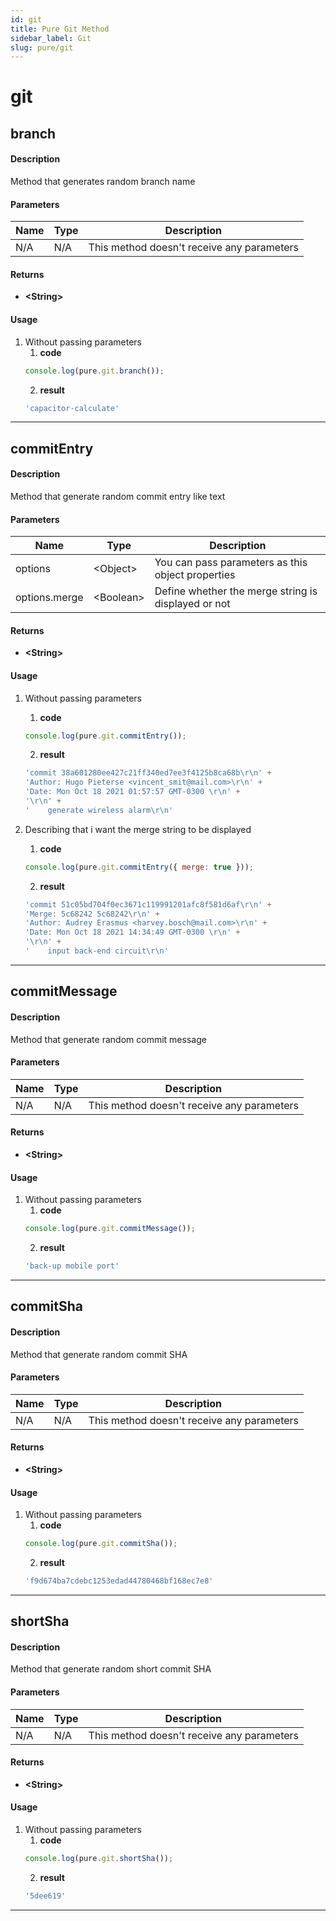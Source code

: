 ```yaml
---
id: git
title: Pure Git Method
sidebar_label: Git
slug: pure/git
---
```


# git

## branch

#### Description
Method that generates random branch name
#### Parameters
| Name          | Type          | Description                                |
| ------------- | ------------- | ------------------------------------------ |
| N/A           | N/A           | This method doesn't receive any parameters |
#### Returns
- **<String\>**
#### Usage
1. Without passing parameters
    1. **code**
    ```js
    console.log(pure.git.branch());
    ```
    2. **result**
    ```js
    'capacitor-calculate'
    ```

------------------------------------------------------------------------------

## commitEntry

#### Description
Method that generate random commit entry like text
#### Parameters
| Name          | Type          | Description                                         |
| ------------- | ------------- | --------------------------------------------------- |
| options       | <Object\>     | You can pass parameters as this object properties   |
| options.merge | <Boolean\>    | Define whether the merge string is displayed or not |
#### Returns
- **<String\>**
#### Usage
1. Without passing parameters
    1. **code**
    ```js
    console.log(pure.git.commitEntry());
    ```
    2. **result**
    ```js
    'commit 38a601280ee427c21ff340ed7ee3f4125b8ca68b\r\n' +
    'Author: Hugo Pieterse <vincent_smit@mail.com>\r\n' +
    'Date: Mon Oct 18 2021 01:57:57 GMT-0300 \r\n' +
    '\r\n' +
    '    generate wireless alarm\r\n'
    ```

2. Describing that i want the merge string to be displayed
    1. **code**
    ```js
    console.log(pure.git.commitEntry({ merge: true }));
    ```
    2. **result**
    ```js
    'commit 51c05bd704f0ec3671c119991201afc8f581d6af\r\n' +
    'Merge: 5c68242 5c68242\r\n' +
    'Author: Audrey Erasmus <harvey.bosch@mail.com>\r\n' +
    'Date: Mon Oct 18 2021 14:34:49 GMT-0300 \r\n' +
    '\r\n' +
    '    input back-end circuit\r\n'
    ```

------------------------------------------------------------------------------

## commitMessage

#### Description
Method that generate random commit message
#### Parameters
| Name          | Type          | Description                                |
| ------------- | ------------- | ------------------------------------------ |
| N/A           | N/A           | This method doesn't receive any parameters |
#### Returns
- **<String\>**
#### Usage
1. Without passing parameters
    1. **code**
    ```js
    console.log(pure.git.commitMessage());
    ```
    2. **result**
    ```js
    'back-up mobile port'
    ```

------------------------------------------------------------------------------

## commitSha

#### Description
Method that generate random commit SHA
#### Parameters
| Name          | Type          | Description                                |
| ------------- | ------------- | ------------------------------------------ |
| N/A           | N/A           | This method doesn't receive any parameters |
#### Returns
- **<String\>**
#### Usage
1. Without passing parameters
    1. **code**
    ```js
    console.log(pure.git.commitSha());
    ```
    2. **result**
    ```js
    'f9d674ba7cdebc1253edad44780468bf168ec7e8'
    ```

------------------------------------------------------------------------------

## shortSha

#### Description
Method that generate random short commit SHA
#### Parameters
| Name          | Type          | Description                                |
| ------------- | ------------- | ------------------------------------------ |
| N/A           | N/A           | This method doesn't receive any parameters |
#### Returns
- **<String\>**
#### Usage
1. Without passing parameters
    1. **code**
    ```js
    console.log(pure.git.shortSha());
    ```
    2. **result**
    ```js
    '5dee619'
    ```

------------------------------------------------------------------------------